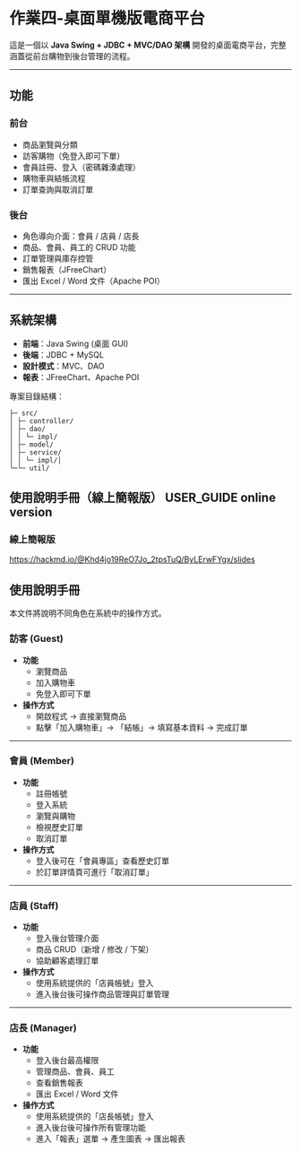 # 作業四-桌面單機版電商平台

這是一個以 **Java Swing + JDBC + MVC/DAO 架構** 開發的桌面電商平台，完整涵蓋從前台購物到後台管理的流程。

---

## 功能

### 前台
- 商品瀏覽與分類
- 訪客購物（免登入即可下單）
- 會員註冊、登入（密碼雜湊處理）
- 購物車與結帳流程
- 訂單查詢與取消訂單

### 後台
- 角色導向介面：會員 / 店員 / 店長
- 商品、會員、員工的 CRUD 功能
- 訂單管理與庫存控管
- 銷售報表（JFreeChart）
- 匯出 Excel / Word 文件（Apache POI）

---

## 系統架構

- **前端**：Java Swing (桌面 GUI)
- **後端**：JDBC + MySQL
- **設計模式**：MVC、DAO
- **報表**：JFreeChart、Apache POI

專案目錄結構：
```
├─ src/
│ ├─ controller/
│ ├─ dao/
│ │ └─ impl/
│ ├─ model/
│ ├─ service/
│ │ └─ impl/│ 
└─└─ util/
```

## 使用說明手冊（線上簡報版） USER_GUIDE online version
### 線上簡報版
https://hackmd.io/@Khd4jo19ReO7Jo_2tpsTuQ/ByLErwFYgx/slides

## 使用說明手冊

本文件將說明不同角色在系統中的操作方式。

### 訪客 (Guest)
- **功能**
  - 瀏覽商品
  - 加入購物車
  - 免登入即可下單
- **操作方式**
  - 開啟程式 → 直接瀏覽商品
  - 點擊「加入購物車」→ 「結帳」→ 填寫基本資料 → 完成訂單

---

### 會員 (Member)
- **功能**
  - 註冊帳號
  - 登入系統
  - 瀏覽與購物
  - 檢視歷史訂單
  - 取消訂單
- **操作方式**
  - 登入後可在「會員專區」查看歷史訂單
  - 於訂單詳情頁可進行「取消訂單」

---

### 店員 (Staff)
- **功能**
  - 登入後台管理介面
  - 商品 CRUD（新增 / 修改 / 下架）
  - 協助顧客處理訂單
- **操作方式**
  - 使用系統提供的「店員帳號」登入
  - 進入後台後可操作商品管理與訂單管理

---

### 店長 (Manager)
- **功能**
  - 登入後台最高權限
  - 管理商品、會員、員工
  - 查看銷售報表
  - 匯出 Excel / Word 文件
- **操作方式**
  - 使用系統提供的「店長帳號」登入
  - 進入後台後可操作所有管理功能
  - 進入「報表」選單 → 產生圖表 → 匯出報表
